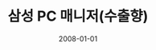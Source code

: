 ---
caption: #what displays in the portfolio grid:
  title: 삼성 PC 매니저(수출향)
  subtitle: 피쳐폰/PC 동기화 어플리케이션
  thumbnail: assets/img/portfolio/pccomm/thumb_pccomm.png
  
#what displays when the item is clicked:
title: "삼성 PC 매니저(수출향)"
projecttitle: "프로젝트 설명"
project: "삼성 PC 매니저(수출향) / KTFT PC 커뮤니케이터.<br>
&nbsp;• 수출용 삼성 애니콜 피쳐폰과 PC의 데이터 싱크 프로그램<br>
&nbsp;• 주소록, 일정, SMS, 사진, 음악, 동영상등의 PC와 Phone 데이터 싱크<br>
&nbsp;• KTFT 제조사의 단말기(Ever 시리즈)와 PC와의 데이터 전송을 하는 프로그램 개발<br>
&nbsp;• 클라우드가 개념이 없던 시절 휴대폰 분실 시에도 PC에 전화번호부 등을 파일로 보관하여 중요한 개인정보 손실 방지<br>
&nbsp;• PC Communicator 프로그램에서 제공하는 다양한 멜로디를 다운 받아 착신 벨, 시각 알람음 등으로 설정 기능 제공<br>
&nbsp;• 웹에서 다운 받은 이미지를 편집해 애니메이션을 꾸민 다음 휴대폰으로 다운 받아 각종 화면으로 설정<br>
&nbsp;• 휴대폰과 PC를 연결하지 않고도 PC에 저장되어 있는 파일을 수시로 수정 가능"
roletitle: "주요업무 및 담당역할"
role: "버그 수정 및 신규 모델 적용"
datetitle: "참여기간"
startdate: 2007/03
enddate: 2008/01
skilltitle: "개발언어 / 주요기술 / 사용툴"
skills:
  - title: "Delphi 7"
linktitle: "링크(서비스 종료)"
link: "http://kr.samsungmobile.com/"
imagetitle: "참고화면"
images:
 - src: assets/img/portfolio/pccomm/pccomm_01.png
 - alt: 
date: 2008-01-01
---